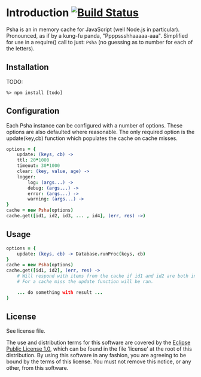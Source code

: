 # Introduction [![Build Status](https://travis-ci.org/lcaballero/psha.svg?branch=master)](https://travis-ci.org/)

Psha is an in memory cache for JavaScript (well Node.js in particular).  Pronounced, as if by a kung-fu panda,
"Ppppssshhaaaaa-aaa". Simplified for use in a require() call to just: `Psha` (no guessing as to number for each
of the letters).

## Installation

TODO:
```
%> npm install [todo]
```


## Configuration

Each Psha instance can be configured with a number of options.  These options are also defaulted
where reasonable.  The only required option is the update(key,cb) function which populates the
cache on cache misses.

```coffeescript
options = {
    update: (keys, cb) ->
    ttl: 20*1000
    timeout: 30*1000
    clear: (key, value, age) ->
    logger:
        log: (args...) ->
        debug: (args...) ->
        error: (args...) ->
        warning: (args...) ->
}
cache = new Psha(options)
cache.get([id1, id2, id3, ... , id4], (err, res) ->)
```

## Usage

```coffeescript
options = {
    update: (keys, cb) -> Database.runProc(keys, cb)
}
cache = new Psha(options)
cache.get([id1, id2], (err, res) ->
    # Will respond with items from the cache if id1 and id2 are both in the cache.
    # For a cache miss the update function will be ran.

    ... do something with result ...
)
```

## License

See license file.

The use and distribution terms for this software are covered by the
[Eclipse Public License 1.0][EPL-1], which can be found in the file 'license' at the
root of this distribution. By using this software in any fashion, you are
agreeing to be bound by the terms of this license. You must not remove this
notice, or any other, from this software.


[EPL-1]: http://opensource.org/licenses/eclipse-1.0.txt
[checkArgs]: http://docs.guava-libraries.googlecode.com/git/javadoc/com/google/common/base/Preconditions.html
